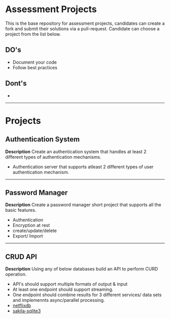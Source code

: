 # Assessment Projects
This is the base repository for assessment projects, candidates can create a fork and submit their solutions via a pull-request. 
Candidate can choose a project from the list below.

## DO's
- Document your code
- Follow best practices

## Dont's 
- 

---

# Projects 
## Authentication System
**Description**
Create an authentication system that handles at least 2 different types of authentication mechanisms.
- Authentication server that supports atleast 2 different types of user authentication mechanism.

--- 
## Password Manager
**Description**
Create a password manager short project that supports all the basic features.
- Authentication
- Encryption at rest
- create/update/delete
- Export/ Import

---
## CRUD API
**Description**
Using any of below databases build an API to perform CURD operation. 
- API's should support multiple formats of output & input
- At least one endpoint should support streaming.
- One endpoint should combine results for 3 different services/ data sets and implemennts async/parallel processing.
- [netflixdb](https://github.com/lerocha/netflixdb)
- [sakila-sqlite3](https://github.com/bradleygrant/sakila-sqlite3)
